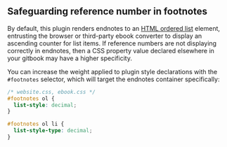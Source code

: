 ## Safeguarding reference number in footnotes

By default, this plugin renders endnotes to an [HTML ordered list](https://www.w3.org/TR/html52/grouping-content.html#the-ol-element) element, entrusting the browser or third-party ebook converter to display an ascending counter for list items. If reference numbers are not displaying correctly in endnotes, then a CSS property value declared elsewhere in your gitbook may have a higher specificity. 

You can increase the weight applied to plugin style declarations with the `#footnotes` selector, which will target the endnotes container specifically:

```css
/* website.css, ebook.css */
#footnotes ol {
  list-style: decimal;
}

#footnotes ol li {
  list-style-type: decimal;
}
```

